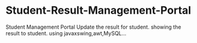# Student-Result-Management-Portal
Student Management Portal Update the result for student. showing the result to student. using javaxswing,awt,MySQL...
